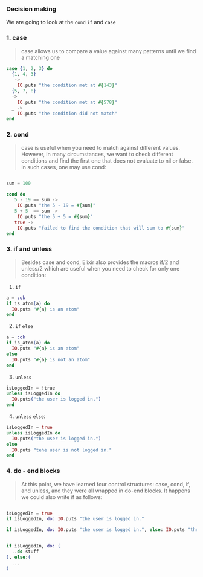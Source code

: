 ### Decision making

We are going to look at the `cond` `if` and `case`

### 1. case

> case allows us to compare a value against many patterns until we find a matching one

```exs
case {1, 2, 3} do
  {1, 4, 3}
   ->
    IO.puts "the condition met at #{143}"
  {5, 7, 8}
  ->
    IO.puts "the condition met at #{578}"
  _ ->
    IO.puts "the condition did not match"
end

```

### 2. cond

> case is useful when you need to match against different values. However, in many circumstances, we want to check different conditions and find the first one that does not evaluate to nil or false. In such cases, one may use cond:

```exs

sum = 100

cond do
   5 - 19 == sum ->
    IO.puts "the 5 - 19 = #{sum}"
   5 + 5  == sum ->
    IO.puts "the 5 + 5 = #{sum}"
   true ->
    IO.puts "failed to find the condition that will sum to #{sum}"
end
```

### 3. if and unless

> Besides case and cond, Elixir also provides the macros if/2 and unless/2 which are useful when you need to check for only one condition:

1. `if`

```exs
a = :ok
if is_atom(a) do
  IO.puts "#{a} is an atom"
end
```

2. `if` `else`

```exs
a = :ok
if is_atom(a) do
  IO.puts "#{a} is an atom"
else
  IO.puts "#{a} is not an atom"
end
```

3. `unless`

```exs
isLoggedIn = !true
unless isLoggedIn do
  IO.puts("the user is logged in.")
end
```

4. `unless` `else`:

```exs
isLoggedIn = true
unless isLoggedIn do
  IO.puts("the user is logged in.")
else
  IO.puts "tehe user is not logged in."
end

```

### 4. do - end blocks

> At this point, we have learned four control structures: case, cond, if, and unless, and they were all wrapped in do-end blocks. It happens we could also write if as follows:

```exs

isLoggedIn = true
if isLoggedIn, do: IO.puts "the user is logged in."

if isLoggedIn, do: IO.puts "the user is logged in.", else: IO.puts "the user is logged out"


if isLoggedIn, do: (
  ..do stuff
), else:(
  ...
)

```
